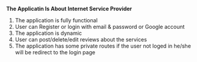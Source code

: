 **The Applicatin Is About Internet Service Provider**

<!-- Below the Applicatin's Features is mentionate -->

1. The application is fully functional
2. User can Register or login with email & password or Google account
3. The application is dynamic
4. User can post/delete/edit reviews about the services 
5. The application has some private routes if the user not loged in he/she will be redirect to the login page